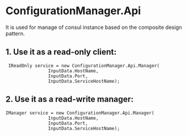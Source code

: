 # ConfigurationManager.Api
It is used for manage of consul instance based on the composite design pattern.

## 1. Use it as a read-only client:
```
 IReadOnly service = new ConfigurationManager.Api.Manager(
                InputData.HostName,
                InputData.Port,
                InputData.ServiceHostName);
```

## 2. Use it as a read-write manager:
```
IManager service = new ConfigurationManager.Api.Manager(
                InputData.HostName,
                InputData.Port,
                InputData.ServiceHostName);
```
